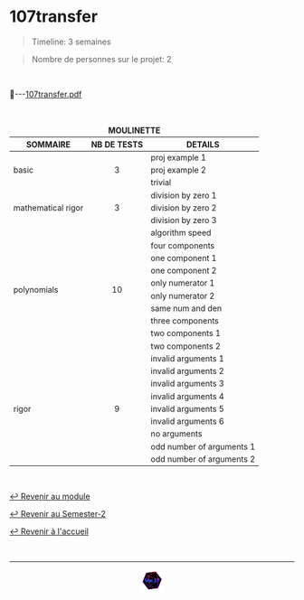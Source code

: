 # 107transfer

> Timeline: 3 semaines

> Nombre de personnes sur le projet: 2

<br>

📂---[107transfer.pdf](https://github.com/Studio-17/Epitech-Subjects/blob/main/Semester-2/B-MAT-200/107transfer/107transfer.pdf)


<br>


<table align="center">
    <thead>
        <tr>
            <td colspan="3" align="center"><strong>MOULINETTE</strong></td>
        </tr>
        <tr>
            <th>SOMMAIRE</th>
            <th>NB DE TESTS</th>
            <th>DETAILS</th>
        </tr>
    </thead>
    <tbody>
        <tr>
            <td rowspan="3">basic</td>
            <td rowspan="3" style="text-align: center;">3</td>
            <td>proj example 1</td>
        </tr>
    		<tr>
			<td>proj example 2</td>
		</tr>
		<tr>
			<td>trivial</td>
		</tr>
        <tr>
            <td rowspan="3">mathematical rigor</td>
            <td rowspan="3" style="text-align: center;">3</td>
            <td>division by zero 1</td>
        </tr>
    		<tr>
			<td>division by zero 2</td>
		</tr>
		<tr>
			<td>division by zero 3</td>
		</tr>
        <tr>
            <td rowspan="10">polynomials</td>
            <td rowspan="10" style="text-align: center;">10</td>
            <td>algorithm speed</td>
        </tr>
    		<tr>
			<td>four components</td>
		</tr>
		<tr>
			<td>one component 1</td>
		</tr>
		<tr>
			<td>one component 2</td>
		</tr>
		<tr>
			<td>only numerator 1</td>
		</tr>
		<tr>
			<td>only numerator 2</td>
		</tr>
		<tr>
			<td>same num and den</td>
		</tr>
		<tr>
			<td>three components</td>
		</tr>
		<tr>
			<td>two components 1</td>
		</tr>
		<tr>
			<td>two components 2</td>
		</tr>
        <tr>
            <td rowspan="9">rigor</td>
            <td rowspan="9" style="text-align: center;">9</td>
            <td>invalid arguments 1</td>
        </tr>
    		<tr>
			<td>invalid arguments 2</td>
		</tr>
		<tr>
			<td>invalid arguments 3</td>
		</tr>
		<tr>
			<td>invalid arguments 4</td>
		</tr>
		<tr>
			<td>invalid arguments 5</td>
		</tr>
		<tr>
			<td>invalid arguments 6</td>
		</tr>
		<tr>
			<td>no arguments</td>
		</tr>
		<tr>
			<td>odd number of arguments 1</td>
		</tr>
		<tr>
			<td>odd number of arguments 2</td>
		</tr>
	</tbody>
</table>

<br>

[↩️ Revenir au module](https://github.com/Studio-17/Epitech-Subjects/blob/main/Semester-2/B-MAT-200)

[↩️ Revenir au Semester-2](https://github.com/Studio-17/Epitech-Subjects/blob/main/Semester-2)

[↩️ Revenir à l'accueil](https://github.com/Studio-17/Epitech-Subjects/)

<br>

---

<div align="center">

<a href="https://github.com/Studio-17" target="_blank"><img src="../../../assets/voc17.gif" width="40"></a>

</div>